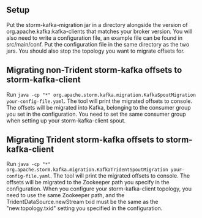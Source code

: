 ## Setup
Put the storm-kafka-migration jar in a directory alongside the version of org.apache.kafka:kafka-clients that matches your broker version. You will also need to write a configuration file, an example file can be found in src/main/conf. Put the configuration file in the same directory as the two jars. You should also stop the topology you want to migrate offsets for.

## Migrating non-Trident storm-kafka offsets to storm-kafka-client
Run `java -cp "*" org.apache.storm.kafka.migration.KafkaSpoutMigration your-config-file.yaml`. The tool will print the migrated offsets to console. The offsets will be migrated into Kafka, belonging to the consumer group you set in the configuration. You need to set the same consumer group when setting up your storm-kafka-client spout.

## Migrating Trident storm-kafka offsets to storm-kafka-client
Run `java -cp "*" org.apache.storm.kafka.migration.KafkaTridentSpoutMigration your-config-file.yaml`. The tool will print the migrated offsets to console. The offsets will be migrated to the Zookeeper path you specify in the configuration. When you configure your storm-kafka-client topology, you need to use the same Zookeeper path, and the TridentDataSource.newStream txid must be the same as the "new.topology.txid" setting you specified in the configuration.